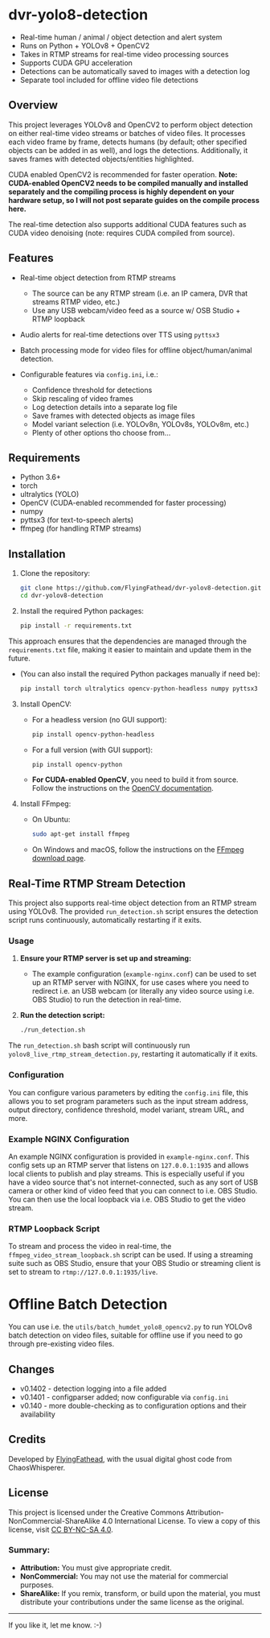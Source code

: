# dvr-yolo8-detection

- Real-time human / animal / object detection and alert system
- Runs on Python + YOLOv8 + OpenCV2
- Takes in RTMP streams for real-time video processing sources
- Supports CUDA GPU acceleration
- Detections can be automatically saved to images with a detection log
- Separate tool included for offline video file detections

## Overview

This project leverages YOLOv8 and OpenCV2 to perform object detection on either real-time video streams or batches of video files. It processes each video frame by frame, detects humans (by default; other specified objects can be added in as well), and logs the detections. Additionally, it saves frames with detected objects/entities highlighted.

CUDA enabled OpenCV2 is recommended for faster operation. **Note: CUDA-enabled OpenCV2 needs to be compiled manually and installed separately and the compiling process is highly dependent on your hardware setup, so I will not post separate guides on the compile process here.**

The real-time detection also supports additional CUDA features such as CUDA video denoising (note: requires CUDA compiled from source).

## Features

- Real-time object detection from RTMP streams
   - The source can be any RTMP stream (i.e. an IP camera, DVR that streams RTMP video, etc.)
   - Use any USB webcam/video feed as a source w/ OSB Studio + RTMP loopback
- Audio alerts for real-time detections over TTS using `pyttsx3`   
- Batch processing mode for video files for offline object/human/animal detection.

- Configurable features via `config.ini`, i.e.:
   - Confidence threshold for detections
   - Skip rescaling of video frames
   - Log detection details into a separate log file
   - Save frames with detected objects as image files
   - Model variant selection (i.e. YOLOv8n, YOLOv8s, YOLOv8m, etc.)
   - Plenty of other options tho choose from...

## Requirements

- Python 3.6+
- torch
- ultralytics (YOLO)
- OpenCV (CUDA-enabled recommended for faster processing)
- numpy
- pyttsx3 (for text-to-speech alerts)
- ffmpeg (for handling RTMP streams)

## Installation

1. Clone the repository:

   ```bash
   git clone https://github.com/FlyingFathead/dvr-yolov8-detection.git
   cd dvr-yolov8-detection
   ```

2. Install the required Python packages:

   ```bash
   pip install -r requirements.txt
   ```

This approach ensures that the dependencies are managed through the `requirements.txt` file, making it easier to maintain and update them in the future.

- (You can also install the required Python packages manually if need be):

   ```bash
   pip install torch ultralytics opencv-python-headless numpy pyttsx3 configparser
   ```

3. Install OpenCV:
   - For a headless version (no GUI support):
     ```bash
     pip install opencv-python-headless
     ```
   - For a full version (with GUI support):
     ```bash
     pip install opencv-python
     ```
   - **For CUDA-enabled OpenCV**, you need to build it from source. Follow the instructions on the [OpenCV documentation](https://docs.opencv.org/master/d6/d15/tutorial_building_tegra_cuda.html).

4. Install FFmpeg:
   - On Ubuntu:
     ```bash
     sudo apt-get install ffmpeg
     ```
   - On Windows and macOS, follow the instructions on the [FFmpeg download page](https://ffmpeg.org/download.html).

## Real-Time RTMP Stream Detection

This project also supports real-time object detection from an RTMP stream using YOLOv8. The provided `run_detection.sh` script ensures the detection script runs continuously, automatically restarting if it exits.

### Usage

1. **Ensure your RTMP server is set up and streaming:**
   - The example configuration (`example-nginx.conf`) can be used to set up an RTMP server with NGINX, for use cases where you need to redirect i.e. an USB webcam (or literally any video source using i.e. OBS Studio) to run the detection in real-time.   

2. **Run the detection script:**

   ```bash
   ./run_detection.sh
   ```

The `run_detection.sh` bash script will continuously run `yolov8_live_rtmp_stream_detection.py`, restarting it automatically if it exits.

### Configuration

You can configure various parameters by editing the `config.ini` file, this allows you to set program parameters such as the input stream address, output directory, confidence threshold, model variant, stream URL, and more.

### Example NGINX Configuration

An example NGINX configuration is provided in `example-nginx.conf`. This config sets up an RTMP server that listens on `127.0.0.1:1935` and allows local clients to publish and play streams. This is especially useful if you have a video source that's not internet-connected, such as any sort of USB camera or other kind of video feed that you can connect to i.e. OBS Studio. You can then use the local loopback via i.e. OBS Studio to get the video stream.

### RTMP Loopback Script

To stream and process the video in real-time, the `ffmpeg_video_stream_loopback.sh` script can be used. If using a streaming suite such as OBS Studio, ensure that your OBS Studio or streaming client is set to stream to `rtmp://127.0.0.1:1935/live`.

# Offline Batch Detection

You can use i.e. the `utils/batch_humdet_yolo8_opencv2.py` to run YOLOv8 batch detection on video files, suitable for offline use if you need to go through pre-existing video files.

## Changes
- v0.1402 - detection logging into a file added
- v0.1401 - configparser added; now configurable via `config.ini`
- v0.140 - more double-checking as to configuration options and their availability

## Credits
Developed by [FlyingFathead](https://github.com/FlyingFathead), with the usual digital ghost code from ChaosWhisperer.

## License

This project is licensed under the Creative Commons Attribution-NonCommercial-ShareAlike 4.0 International License. To view a copy of this license, visit [CC BY-NC-SA 4.0](https://creativecommons.org/licenses/by-nc-sa/4.0/).

### Summary:
- **Attribution:** You must give appropriate credit.
- **NonCommercial:** You may not use the material for commercial purposes.
- **ShareAlike:** If you remix, transform, or build upon the material, you must distribute your contributions under the same license as the original.

---

If you like it, let me know. :-)